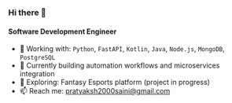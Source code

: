### Hi there 👋

#### Software Development Engineer

- 🚀 Working with: `Python`, `FastAPI`, `Kotlin`, `Java`, `Node.js`, `MongoDB`, `PostgreSQL`
- 💼 Currently building automation workflows and microservices integration
- 🌱 Exploring: Fantasy Esports platform (project in progress)
- 📫 Reach me: pratyaksh2000saini@gmail.com

